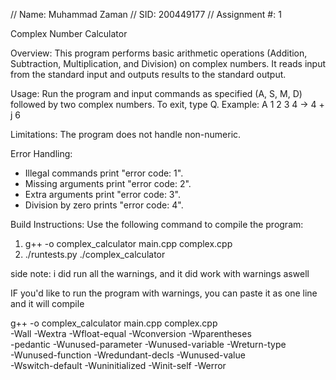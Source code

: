 // Name: Muhammad Zaman
// SID: 200449177
// Assignment #: 1

Complex Number Calculator

Overview:
This program performs basic arithmetic operations (Addition, Subtraction, Multiplication, and Division) on complex numbers. It reads input from the standard input and outputs results to the standard output.

Usage:
Run the program and input commands as specified (A, S, M, D) followed by two complex numbers.
To exit, type Q.
Example:
A 1 2 3 4 -> 4 + j 6

Limitations:
The program does not handle non-numeric.

Error Handling:
- Illegal commands print "error code: 1".
- Missing arguments print "error code: 2".
- Extra arguments print "error code: 3".
- Division by zero prints "error code: 4".

Build Instructions:
Use the following command to compile the program:

1. g++ -o complex_calculator main.cpp complex.cpp 
2. ./runtests.py ./complex_calculator

side note: i did run all the warnings, and it did work with warnings aswell

IF you'd like to run the program with warnings, you can paste it as one line and it will compile 

g++ -o complex_calculator main.cpp complex.cpp \
    -Wall -Wextra -Wfloat-equal -Wconversion -Wparentheses \
    -pedantic -Wunused-parameter -Wunused-variable -Wreturn-type \
    -Wunused-function -Wredundant-decls -Wunused-value \
    -Wswitch-default -Wuninitialized -Winit-self -Werror
